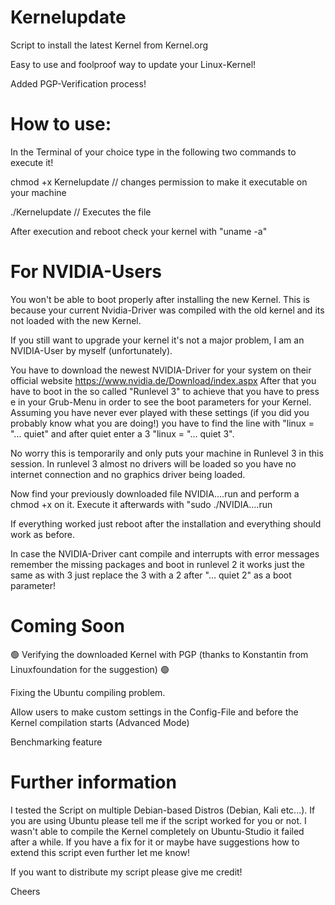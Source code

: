 # Kernelupdate
Script to install the latest Kernel from Kernel.org

Easy to use and foolproof way to update your Linux-Kernel!

Added PGP-Verification process!

# How to use:

In the Terminal of your choice type in the following two commands to execute it!

chmod +x Kernelupdate // changes permission to make it executable on your machine

./Kernelupdate  // Executes the file

After execution and reboot check your kernel with "uname -a"

# For NVIDIA-Users
You won't be able to boot properly after installing the new Kernel. This is because your current Nvidia-Driver was compiled with the old kernel and its not loaded with the new Kernel.

If you still want to upgrade your kernel it's not a major problem, I am an NVIDIA-User by myself (unfortunately).

You have to download the newest NVIDIA-Driver for your system on their official website https://www.nvidia.de/Download/index.aspx After that you have to boot in the so called "Runlevel 3" to achieve that you have to press e in your Grub-Menu in order to see the boot parameters for your Kernel. Assuming you have never ever played with these settings (if you did you probably know what you are doing!) you have to find the line with "linux = "... quiet" and after quiet enter a 3 "linux = "... quiet 3".

No worry this is temporarily and only puts your machine in Runlevel 3 in this session. In runlevel 3 almost no drivers will be loaded so you have no internet connection and no graphics driver being loaded. 

Now find your previously downloaded file NVIDIA....run and perform a chmod +x on it. Execute it afterwards with "sudo ./NVIDIA....run 

If everything worked just reboot after the installation and everything should work as before.

In case the NVIDIA-Driver cant compile and interrupts with error messages remember the missing packages and boot in runlevel 2 it works just the same as with 3 just replace the 3 with a 2 after "... quiet 2" as a boot parameter!


# Coming Soon

🟢 Verifying the downloaded Kernel with PGP (thanks to Konstantin from Linuxfoundation for the suggestion) 🟢 

Fixing the Ubuntu compiling problem.

Allow users to make custom settings in the Config-File and before the Kernel compilation starts (Advanced Mode)

Benchmarking feature

# Further information 

I tested the Script on multiple Debian-based Distros (Debian, Kali etc...).
If you are using Ubuntu please tell me if the script worked for you or not. I wasn't able to compile the Kernel completely on Ubuntu-Studio it failed after a while.
If you have a fix for it or maybe have suggestions how to extend this script even further let me know!

If you want to distribute my script please give me credit!

Cheers
